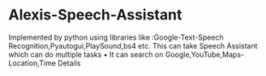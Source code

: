 # Alexis-Speech-Assistant
Implemented by python using libraries like :Google-Text-Speech Recognition,Pyautogui,PlaySound,bs4 etc.
This can take Speech Assistant which can do multiple tasks
• It can search on Google,YouTube,Maps-Location,Time Details
